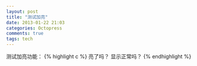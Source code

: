 ```yaml
---
layout: post
title: "测试加亮"
date: 2013-01-22 21:03
categories: Octopress
comments: true
tags: tech
---
```


测试加亮功能：
{% highlight c %}
亮了吗？
显示正常吗？
{% endhighlight %}

